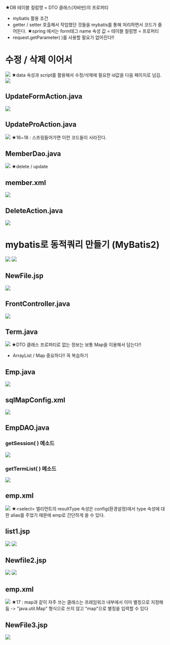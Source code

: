 ★DB 테이블 컬럼명 = DTO 클래스(자바빈)의 프로퍼티
- mybatis 활용 조건
- getter / setter 호출해서 작업했던 것들을 mybatis를 통해 처리하면서 코드가 줄어든다.
★spring 에서는 form태그 name 속성 값 = 테이블 컬럼명 = 프로퍼티
- request.getParameter( )를 사용할 필요가 없어진다!!


# 수정 / 삭제 이어서
![](../image/Pasted%20image%2020240415091744.png)
★data 속성과 script를 활용해서 수정/삭제에 필요한 id값을 다음 페이지로 넘김.
![](../image/Pasted%20image%2020240415091928.png)



## UpdateFormAction.java
![](../image/Pasted%20image%2020240415092257.png)


## UpdateProAction.java
![](../image/Pasted%20image%2020240415095026.png)
★16~18 : 스프링들어가면 이런 코드들이 사라진다.


## MemberDao.java
![](../image/Pasted%20image%2020240415100959.png)
★delete / update


## member.xml
![](../image/Pasted%20image%2020240415101525.png)



## DeleteAction.java
![](../image/Pasted%20image%2020240415102437.png)



# mybatis로 동적쿼리 만들기 (MyBatis2)
![](../image/Image20240415103700.png)
![](../image/Image20240415103646.png)

## NewFile.jsp
![](../image/Pasted%20image%2020240415103848.png)


## FrontController.java
![](../image/Pasted%20image%2020240415110516.png)

## Term.java
![](../image/Pasted%20image%2020240415111122.png)
★DTO 클래스 프로퍼티로 없는 정보는 보통 Map을 이용해서 담는다!!
- ArrayList / Map 중요하다!! 꼭 복습하기

## Emp.java
![](../image/Pasted%20image%2020240415111225.png)


## sqlMapConfig.xml
![](../image/Pasted%20image%2020240415112743.png)


## EmpDAO.java
### getSession( ) 메소드
![](../image/Pasted%20image%2020240415113051.png)

### getTermList( ) 메소드
![](../image/Pasted%20image%2020240415113119.png)


## emp.xml
![](../image/Pasted%20image%2020240415113621.png)
★\<select> 엘리먼트의 resultType 속성은 config(환경설정)에서 type 속성에 대한 alias를 주었기 때문에 emp로 간단하게 쓸 수 있다.


## list1.jsp
![](../image/Pasted%20image%2020240415114238.png)
![](../image/Pasted%20image%2020240415114921.png)



## Newfile2.jsp
![](../image/Pasted%20image%2020240415123451.png)
![](../image/Pasted%20image%2020240415123917.png)


## emp.xml
![](../image/Pasted%20image%2020240415124838.png)
★17 : map과 같이 자주 쓰는 클래스는 프레임워크 내부에서 이미 별칭으로 지정해 둠 -> "java.util.Map" 형식으로 쓰지 않고 "map"으로 별칭을 입력할 수 있다


## NewFile3.jsp
![](../image/Pasted%20image%2020240415142148.png)
